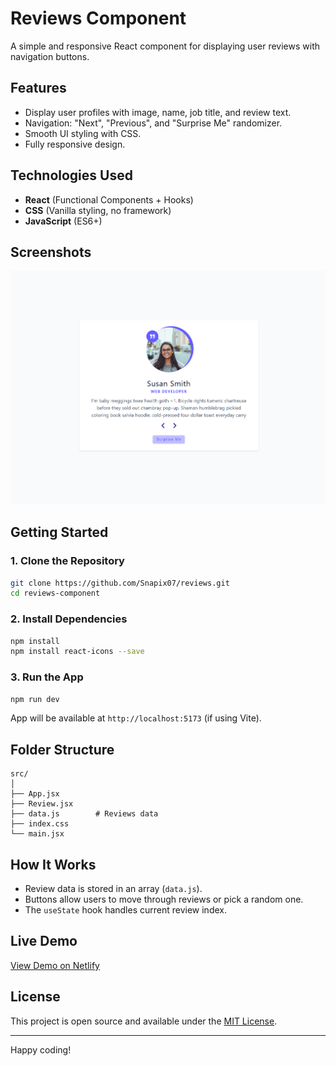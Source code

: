 # Reviews Component

A simple and responsive React component for displaying user reviews with navigation buttons.

## Features

- Display user profiles with image, name, job title, and review text.
- Navigation: "Next", "Previous", and "Surprise Me" randomizer.
- Smooth UI styling with CSS.
- Fully responsive design.

## Technologies Used

- **React** (Functional Components + Hooks)
- **CSS** (Vanilla styling, no framework)
- **JavaScript** (ES6+)

## Screenshots

![alt text](image.png)

## Getting Started

### 1. Clone the Repository

```bash
git clone https://github.com/Snapix07/reviews.git
cd reviews-component
```

### 2. Install Dependencies

```bash
npm install 
npm install react-icons --save
```

### 3. Run the App

```bash
npm run dev
```

App will be available at `http://localhost:5173` (if using Vite).

## Folder Structure

```
src/
│
├── App.jsx
├── Review.jsx
├── data.js        # Reviews data
├── index.css
└── main.jsx
```
## How It Works

- Review data is stored in an array (`data.js`).
- Buttons allow users to move through reviews or pick a random one.
- The `useState` hook handles current review index.

## Live Demo

[View Demo on Netlify](https://snapixreviews.netlify.app)

## License

This project is open source and available under the [MIT License](LICENSE).

---

Happy coding!

